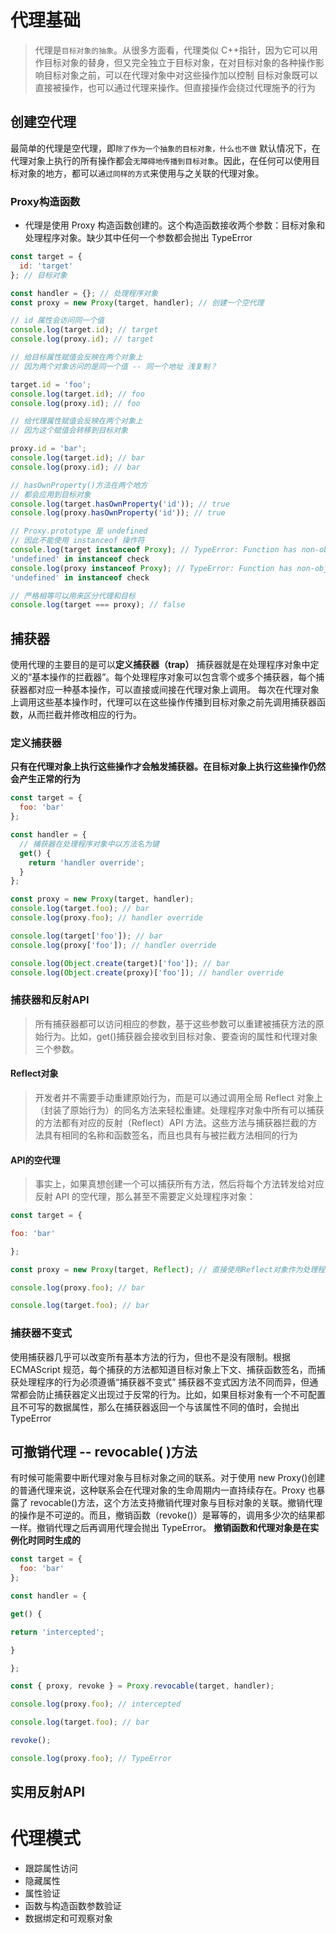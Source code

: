 # 代理基础
> 代理是`目标对象的抽象`。从很多方面看，代理类似 C++指针，因为它可以用作目标对象的替身，但又完全独立于目标对象，在对目标对象的各种操作影响目标对象之前，可以在代理对象中对这些操作加以控制
> 目标对象既可以直接被操作，也可以通过代理来操作。但直接操作会绕过代理施予的行为

## 创建空代理
最简单的代理是空代理，即`除了作为一个抽象的目标对象，什么也不做`
默认情况下，在代理对象上执行的所有操作都会`无障碍地传播到目标对象`。因此，在任何可以使用目标对象的地方，都可以`通过同样的方式`来使用与之关联的代理对象。

### Proxy构造函数
* 代理是使用 Proxy 构造函数创建的。这个构造函数接收两个参数：目标对象和处理程序对象。缺少其中任何一个参数都会抛出 TypeError
```js
const target = {
  id: 'target'
}; // 目标对象

const handler = {}; // 处理程序对象
const proxy = new Proxy(target, handler); // 创建一个空代理

// id 属性会访问同一个值
console.log(target.id); // target
console.log(proxy.id); // target

// 给目标属性赋值会反映在两个对象上
// 因为两个对象访问的是同一个值 -- 同一个地址 浅复制？

target.id = 'foo';
console.log(target.id); // foo
console.log(proxy.id); // foo

// 给代理属性赋值会反映在两个对象上
// 因为这个赋值会转移到目标对象

proxy.id = 'bar';
console.log(target.id); // bar
console.log(proxy.id); // bar

// hasOwnProperty()方法在两个地方
// 都会应用到目标对象
console.log(target.hasOwnProperty('id')); // true
console.log(proxy.hasOwnProperty('id')); // true

// Proxy.prototype 是 undefined
// 因此不能使用 instanceof 操作符
console.log(target instanceof Proxy); // TypeError: Function has non-object prototype
'undefined' in instanceof check
console.log(proxy instanceof Proxy); // TypeError: Function has non-object prototype
'undefined' in instanceof check

// 严格相等可以用来区分代理和目标
console.log(target === proxy); // false
```

## 捕获器
使用代理的主要目的是可以**定义捕获器（trap）**
捕获器就是在处理程序对象中定义的“基本操作的拦截器”。每个处理程序对象可以包含零个或多个捕获器，每个捕获器都对应一种基本操作，可以直接或间接在代理对象上调用。
每次在代理对象上调用这些基本操作时，代理可以在这些操作传播到目标对象之前先调用捕获器函数，从而拦截并修改相应的行为。
### 定义捕获器
**只有在代理对象上执行这些操作才会触发捕获器。在目标对象上执行这些操作仍然会产生正常的行为**
```js
const target = {
  foo: 'bar'
};

const handler = {
  // 捕获器在处理程序对象中以方法名为键
  get() {
    return 'handler override';
  }
};

const proxy = new Proxy(target, handler);
console.log(target.foo); // bar
console.log(proxy.foo); // handler override

console.log(target['foo']); // bar
console.log(proxy['foo']); // handler override

console.log(Object.create(target)['foo']); // bar
console.log(Object.create(proxy)['foo']); // handler override
```

### 捕获器和反射API
> 所有捕获器都可以访问相应的参数，基于这些参数可以重建被捕获方法的原始行为。比如，get()捕获器会接收到目标对象、要查询的属性和代理对象三个参数。
#### Reflect对象
> 开发者并不需要手动重建原始行为，而是可以通过调用全局 Reflect 对象上（封装了原始行为）的同名方法来轻松重建。处理程序对象中所有可以捕获的方法都有对应的反射（Reflect）API 方法。这些方法与捕获器拦截的方法具有相同的名称和函数签名，而且也具有与被拦截方法相同的行为
#### API的空代理
> 事实上，如果真想创建一个可以捕获所有方法，然后将每个方法转发给对应反射 API 的空代理，那么甚至不需要定义处理程序对象：

```js
const target = {

foo: 'bar'

};

const proxy = new Proxy(target, Reflect); // 直接使用Reflect对象作为处理程序对象的值

console.log(proxy.foo); // bar

console.log(target.foo); // bar
```

### 捕获器不变式
使用捕获器几乎可以改变所有基本方法的行为，但也不是没有限制。根据 ECMAScript 规范，每个捕获的方法都知道目标对象上下文、捕获函数签名，而捕获处理程序的行为必须遵循“捕获器不变式”
捕获器不变式因方法不同而异，但通常都会防止捕获器定义出现过于反常的行为。比如，如果目标对象有一个不可配置且不可写的数据属性，那么在捕获器返回一个与该属性不同的值时，会抛出 TypeError

## 可撤销代理 -- revocable( )方法
有时候可能需要中断代理对象与目标对象之间的联系。对于使用 new Proxy()创建的普通代理来说，这种联系会在代理对象的生命周期内一直持续存在。Proxy 也暴露了 revocable()方法，这个方法支持撤销代理对象与目标对象的关联。撤销代理的操作是不可逆的。而且，撤销函数（revoke()）是幂等的，调用多少次的结果都一样。撤销代理之后再调用代理会抛出 TypeError。
**撤销函数和代理对象是在实例化时同时生成的**
```js
const target = {
  foo: 'bar'
};

const handler = {

get() {

return 'intercepted';

}

};

const { proxy, revoke } = Proxy.revocable(target, handler);

console.log(proxy.foo); // intercepted

console.log(target.foo); // bar

revoke();

console.log(proxy.foo); // TypeError
```

## 实用反射API


# 代理模式
* 跟踪属性访问
* 隐藏属性
* 属性验证
* 函数与构造函数参数验证
* 数据绑定和可观察对象


